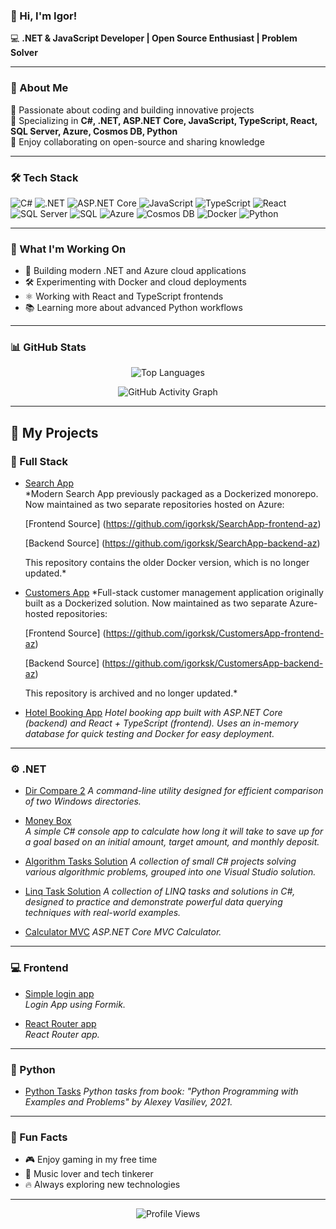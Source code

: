 ### 👋 Hi, I'm Igor!

💻 **.NET & JavaScript Developer | Open Source Enthusiast | Problem Solver**

---

### 🧭 About Me
🔹 Passionate about coding and building innovative projects  
🔹 Specializing in **C#, .NET, ASP.NET Core, JavaScript, TypeScript, React, SQL Server, Azure, Cosmos DB, Python**  
🔹 Enjoy collaborating on open-source and sharing knowledge  

---

### 🛠️ Tech Stack
![C#](https://img.shields.io/badge/-CSharp-239120?style=flat&logo=csharp&logoColor=white)
![.NET](https://img.shields.io/badge/-.NET-512BD4?style=flat&logo=dotnet&logoColor=white)
![ASP.NET Core](https://img.shields.io/badge/-ASP.NET%20Core-512BD4?style=flat&logo=dotnet&logoColor=white)
![JavaScript](https://img.shields.io/badge/-JavaScript-F7DF1E?style=flat&logo=javascript&logoColor=black)
![TypeScript](https://img.shields.io/badge/-TypeScript-3178C6?style=flat&logo=typescript&logoColor=white)
![React](https://img.shields.io/badge/-React-20232A?style=flat&logo=react&logoColor=61DAFB)
![SQL Server](https://img.shields.io/badge/-SQL%20Server-CC2927?style=flat&logo=microsoftsqlserver&logoColor=white)
![SQL](https://img.shields.io/badge/-SQL-4479A1?style=flat&logo=mysql&logoColor=white)
![Azure](https://img.shields.io/badge/-Azure-0078D4?style=flat&logo=microsoftazure&logoColor=white)
![Cosmos DB](https://img.shields.io/badge/-Cosmos%20DB-0078D4?style=flat&logo=azurecosmosdb&logoColor=white)
![Docker](https://img.shields.io/badge/-Docker-2496ED?style=flat&logo=docker&logoColor=white)
![Python](https://img.shields.io/badge/-Python-3776AB?style=flat&logo=python&logoColor=white)

---

### 🚀 What I'm Working On
- 🧩 Building modern .NET and Azure cloud applications
- 🛠️ Experimenting with Docker and cloud deployments
- ⚛️ Working with React and TypeScript frontends
- 📚 Learning more about advanced Python workflows

---

### 📊 GitHub Stats
<p align="center">
  <img src="https://github-readme-stats.vercel.app/api/top-langs/?username=igorksk&layout=compact&theme=radical" alt="Top Languages">
</p>
<p align="center">
  <img src="https://github-readme-activity-graph.vercel.app/graph?username=igorksk&theme=react-dark" alt="GitHub Activity Graph">
</p>

---

## 🚀 My Projects

### 🧩 Full Stack

- [Search App](https://github.com/igorksk/SearchApp)  
  *Modern Search App previously packaged as a Dockerized monorepo. Now maintained as two separate repositories hosted on Azure:

  [Frontend Source] (https://github.com/igorksk/SearchApp-frontend-az)

  [Backend Source] (https://github.com/igorksk/SearchApp-backend-az)

  This repository contains the older Docker version, which is no longer updated.*

- [Customers App](https://github.com/igorksk/CustomersApp)
  *Full-stack customer management application originally built as a Dockerized solution. Now maintained as two separate Azure-hosted repositories:

  [Frontend Source] (https://github.com/igorksk/CustomersApp-frontend-az)

  [Backend Source] (https://github.com/igorksk/CustomersApp-backend-az)
  
  This repository is archived and no longer updated.*

- [Hotel Booking App](https://github.com/igorksk/HotelBookingApp) 
  *Hotel booking app built with ASP.NET Core (backend) and React + TypeScript (frontend). Uses an in-memory database for quick testing and Docker for easy deployment.*

---

### ⚙️ .NET

- [Dir Compare 2](https://github.com/igorksk/DirCompare2) 
  *A command-line utility designed for efficient comparison of two Windows directories.*
  
- [Money Box](https://github.com/igorksk/MoneyBox)  
  *A simple C# console app to calculate how long it will take to save up for a goal based on an initial amount, target amount, and monthly deposit.*

- [Algorithm Tasks Solution](https://github.com/igorksk/AlgorithmTasksSolution)
  *A collection of small C# projects solving various algorithmic problems, grouped into one Visual Studio solution.*

- [Linq Task Solution](https://github.com/igorksk/LinqTaskSolution)
  *A collection of LINQ tasks and solutions in C#, designed to practice and demonstrate powerful data querying techniques with real-world examples.*

- [Calculator MVC](https://github.com/igorksk/CalculatorMVC)
  *ASP.NET Core MVC Calculator.*

---

### 💻 Frontend

- [Simple login app](https://github.com/igorksk/simple-login-app)  
  *Login App using Formik.*

- [React Router app](https://github.com/igorksk/my-router-app)  
  *React Router app.*

---

### 🐍 Python

- [Python Tasks](https://github.com/igorksk/PythonTasks) 
  *Python tasks from book: "Python Programming with Examples and Problems" by Alexey Vasiliev, 2021.*

---

### 🎯 Fun Facts
- 🎮 Enjoy gaming in my free time
- 🎵 Music lover and tech tinkerer
- 🔥 Always exploring new technologies

---

<p align="center">
  <img src="https://komarev.com/ghpvc/?username=igorksk&style=flat&color=blue" alt="Profile Views">
</p>

